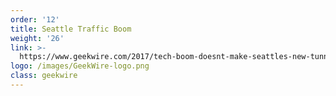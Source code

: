 ```yaml
---
order: '12'
title: Seattle Traffic Boom
weight: '26'
link: >-
  https://www.geekwire.com/2017/tech-boom-doesnt-make-seattles-new-tunnel-good-investment/
logo: /images/GeekWire-logo.png
class: geekwire
---
```





